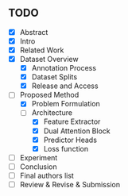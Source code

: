 ## TODO

- [x] Abstract
- [x] Intro
- [x] Related Work
- [x] Dataset Overview
  - [x] Annotation Process
  - [x] Dataset Splits
  - [x] Release and Access
- [ ] Proposed Method
  - [x] Problem Formulation
  - [ ] Architecture
    - [x] Feature Extractor
    - [x] Dual Attention Block
    - [x] Predictor Heads
    - [x] Loss function
- [ ] Experiment
- [ ] Conclusion
- [ ] Final authors list
- [ ] Review & Revise & Submission